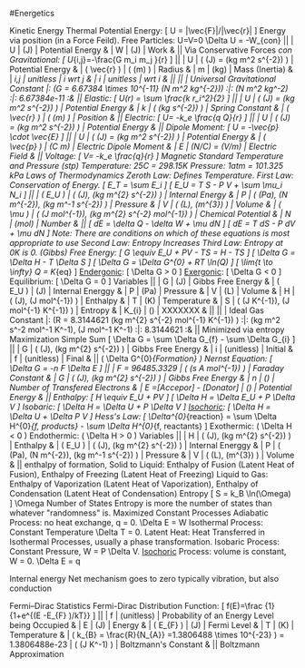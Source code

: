 #Energetics

Kinetic Energy
	Thermal
Potential Energy: \[ U = |\vec{F}|/|\vec{r}| \]
	Energy via position (in a Force Feild).
	Free Particles: U=V=0
	\Delta U = -W_{con}
		||
		| U					| (J)	| Potential Energy	&
		| W					| (J)	| Work				&
		||
		Via Conservative Forces	_con
	Gravitational: \[ U_{i,j}=-\frac{G m_i m_j }{r} \]
		||
		| U					| \( (J) =  (kg m^2 s^{-2}) \)	| Potential Energy	&
		| \( \vec{r} \)		| \( (m) \)						| Radius			&
		| m					| (kg)							| Mass (Inertia)	&
		| _i,j				| unitless						| i wrt j			&
		| _i				| unitless						| wrt i				&
		||
		||
		| Universal Gravitational Constant			|:	\(G = 6.67384 \times 10^{-11} (N m^2 kg^{-2})\)		:|:	(N m^2 kg^-2)	:|:	6.67384e-11	:&
		||
	Elastic: \[ U(r) = \sum \frac{k r_i^2}{2} \]
			||
			| U					| \( (J) =  (kg m^2 s^{-2}) \)	| Potential Energy	&
			| k					| \( (kg s^{-2}) \)				| Spring Constant	&
			| \( \vec{r} \)		| \( (m) \)						| Position			&
			||
	Electric: \[ U= -k_e \frac{q Q}{r} \]
		||
		| U					| \( (J) =  (kg m^2 s^{-2}) \)	| Potential Energy			&
		||
		Dipole Moment: \[ U = -\vec{p} \cdot \vec{E} \]
			||
			| U					| \( (J) =  (kg m^2 s^{-2}) \)	| Potential Energy			&
			| \( \vec{p} \)		| (C m)							| Electric Dipole Moment	&
			| E					| (N/C) = (V/m)					| Electric Field			&
			||
		Voltage: \[ V= -k_e \frac{q}{r} \]
	Magnetic
Standard Temperature and Pressure (stp)
	Temperature: 25C = 298.15K
	Pressure: 1atm = 101.325 kPa
Laws of Thermodynamics
	Zeroth Law: Defines Temperature.
	First Law: Conservation of Energy.
		\[ E_T = \sum E_i \]
		\[ E_U = T S - P V + \sum \mu_i N_i \]
			||
			| \( E_U \)	| \( (J), (kg m^{2} s^{-2}) \)						| Internal Energy		&
			| P			| \( (Pa), (N m^{-2}), (kg m^-1 s^{-2}) \)			| Pressure				&
			| V			| \( (L), (m^{3}) \)								| Volume				&
			| \( \mu \)	| \( (J mol^{-1}), (kg m^{2} s^{-2} mol^{-1}) \)	| Chemical Potential	&
			| N			| (mol)												| Number				&
			||
		\[ dE = \delta Q - \delta W + \mu dN \]
		\[ dE = T dS - P dV + \mu dN  \]
		Note: There are conditions on which of these equations is most appropriate to use 
	Second Law: Entropy Increases
	Third Law: Entropy at 0K is 0.
(Gibbs) Free Energy: \[ G \equiv E_U + PV - TS = H - TS \]
	\[ \Delta G = \Delta H - T \Delta S \]
	\[ \Delta G = \Delta G^{0} + RT \ln(Q) \]
		\[ \lim_{t \to \infty} Q = K_{eq} \]
	[Endergonic]("Non-Spontaneous"):	\[ \Delta G &gt; 0 \]
	[Exergonic]("Spontaneous"):			\[ \Delta G &lt; 0 \]
	Equilibrium:						\[ \Delta G = 0 \]
	Variables
		||
		| G			| (J)										| Gibbs Free Energy		&
		| \( E_U \)	| (J)										| Internal Energgy		&
		| P			| (Pa)										| Pressure				&
		| V			| (L)										| Volume				&
		| H			| \( (J), (J mol^{-1}) \)					| Enthalpy				&
		| T			| (K)										| Temperature			&
		| S			| \( (J K^{-1}), (J mol^{-1} K^{-1}) \)		| Entropy				&
		| K_{i}		| ()										| XXXXXXX				&
		||
		||
		| Ideal Gas Constant		|: \(R = 8.3144621 (kg m^{2} s^{-2} mol^{-1} K^{-1}) \)		:|:	(kg m^2 s^-2 mol^-1 K^-1), (J mol^-1 K^-1)	:|:	8.3144621 :&
		||
	Minimized via entropy Maximization
	Simple Sum
		\[ \Delta G = \sum \Delta G_{f} - \sum \Delta G_{i} \]
			||
			| G		| \( (J), (kg m^{2} s^{-2}) \)		| Gibbs Free Energy		&
			| i		| (unitless)						| Initial				&
			| f		| (unitless)						| Final					&
			||
		\( \Delta G^{0}_{Formation} \)
	Nernst Equation: \[ \Delta G = -n F \Delta E \]
		||
		| F = 96485.3329			| \(  (s A mol^{-1}) \)				| Faraday Constant					&
		| G							| \( (J), (kg m^{2} s^{-2}) \)		| Gibbs Free Energy					&
		| n							| ()								| Number of Transfered Electrons	&
		| E =[Accepor] - [Donator]	| ()								| Potential Energy					&
		||
Enthalpy: \[ H \equiv E_U + PV \]
	\[ \Delta H = \Delta E_U + P \Delta V  \]
	Isobaric: \[ \Delta H = \Delta U + P \Delta V  \]
	[Isochoric]("Isovolumetric"): \[ \Delta H = \Delta U + \Delta P V \]
	Hess's Law: \[ \Delta^{0}_{reaction} = \sum \Delta H^{0}_{f, products} - \sum \Delta H^{0}_{f, reactants} \]
	Exothermic:		\( \Delta H &lt; 0 \)
	Endothermic:	\( \Delta H &gt; 0 \)
	Variables
		||
		| H			| \( (J), (kg m^{2} s^{-2}) \)						| Enthalpy				&
		| \( E_U \)	| \( (J), (kg m^{2} s^{-2}) \)						| Internal Energgy		&
		| P			| \( (Pa), (N m^{-2}), (kg m^-1 s^{-2}) \)			| Pressure				&
		| V			| \( (L), (m^{3}) \)								| Volume				&
		||
	enthalpy of formation,
	Solid to Liquid: Enthalpy of Fusion (Latent Heat of Fusion), Enthalpy of Freezing (Latent Heat of Freezing)
	Liquid to Gas: Enthalpy of Vaporization (Latent Heat of Vaporization), Enthalpy of Condensation (Latent Heat of Condensation)
Entropy
	\[ S = k_B \ln(\Omega) \]
		\Omega Number of States
	Entropy is more the number of states than whatever "randomness" is.
	Maximized 
Constant Processes
	Adiabatic Process: no heat exchange, q = 0. \Delta E = W
	Isothermal Process: Constant Temperature \Delta T = 0.
		Latent Heat: Heat Transferred in Isothermal Processes, usually a phase transformation.
	Isobaric Process: Constant Pressure, W = P \Delta V.
	[Isochoric]("Isovolumetric") Process: volume is constant, W = 0. \Delta E = q

Internal energy
	Net mechanism goes to zero
	typically vibration, but also conduction
	

Fermi–Dirac Statistics
	Fermi-Dirac Distribution Function: \[ f(E)=\frac {1}{1+e^{(E -E_{F} )/kT}} \]
		||
		| f					| (unitless)		| Probability of an Energy Level being Occupied		&
		| E 				| (J)				| Energy											&
		| \( E_{F} \) 		| (J)				| Fermi Level										&
		| T					| (K) 				| Temperature										&
		| \( k_{B} = \frac{R}{N_{A}} =1.3806488 \times 10^{-23} \) = 1.3806488e-23	| \( (J K^-1) \)	| Boltzmann's Constant	&
		||
		Boltzmann Approximation